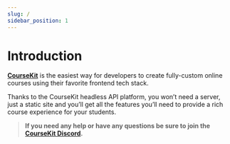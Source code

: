 ```yaml
---
slug: /
sidebar_position: 1
---
```


# Introduction

**[CourseKit](https://coursekit.dev)** is the easiest way for developers to create fully-custom online courses using their favorite frontend tech stack. 

Thanks to the CourseKit headless API platform, you won’t need a server, just a static site and you’ll get all the features you’ll need to provide a rich course experience for your students.

> **If you need any help or have any questions be sure to join the [CourseKit Discord](https://discord.gg/ugXJFkw6hv).**
